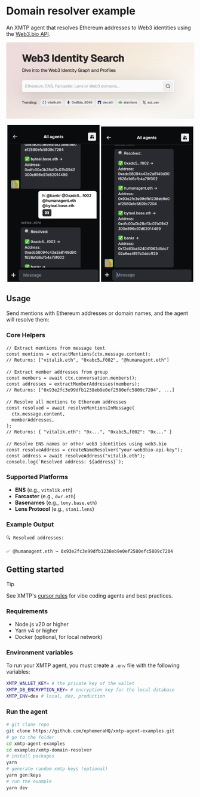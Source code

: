# Domain resolver example

An XMTP agent that resolves Ethereum addresses to Web3 identities using the [Web3.bio API](https://api.web3.bio/).

![](./screenshot.png)

<p align="center" >
  <img src="media/right.png" alt="Image 2" width="49%">
  <img src="media/left.png" alt="Image 1" width="49%">
</p>

## Usage

Send mentions with Ethereum addresses or domain names, and the agent will resolve them:

### Core Helpers

```tsx
// Extract mentions from message text
const mentions = extractMentions(ctx.message.content);
// Returns: ["vitalik.eth", "0xabc5…f002", "@humanagent.eth"]

// Extract member addresses from group
const members = await ctx.conversation.members();
const addresses = extractMemberAddresses(members);
// Returns: ["0x93e2fc3e99dfb1238eb9e0ef2580efc5809c7204", ...]

// Resolve all mentions to Ethereum addresses
const resolved = await resolveMentionsInMessage(
  ctx.message.content,
  memberAddresses,
);
// Returns: { "vitalik.eth": "0x...", "0xabc5…f002": "0x..." }

// Resolve ENS names or other web3 identities using web3.bio
const resolveAddress = createNameResolver("your-web3bio-api-key");
const address = await resolveAddress("vitalik.eth");
console.log(`Resolved address: ${address}`);
```

### Supported Platforms

- **ENS** (e.g., `vitalik.eth`)
- **Farcaster** (e.g., `dwr.eth`)
- **Basenames** (e.g., `tony.base.eth`)
- **Lens Protocol** (e.g., `stani.lens`)

### Example Output

```
🔍 Resolved addresses:

✅ @humanagent.eth → 0x93e2fc3e99dfb1238eb9e0ef2580efc5809c7204
```

## Getting started

> [!TIP]
> See XMTP's [cursor rules](/.cursor/README.md) for vibe coding agents and best practices.

### Requirements

- Node.js v20 or higher
- Yarn v4 or higher
- Docker (optional, for local network)

### Environment variables

To run your XMTP agent, you must create a `.env` file with the following variables:

```bash
XMTP_WALLET_KEY= # the private key of the wallet
XMTP_DB_ENCRYPTION_KEY= # encryption key for the local database
XMTP_ENV=dev # local, dev, production
```

### Run the agent

```bash
# git clone repo
git clone https://github.com/ephemeraHQ/xmtp-agent-examples.git
# go to the folder
cd xmtp-agent-examples
cd examples/xmtp-domain-resolver
# install packages
yarn
# generate random xmtp keys (optional)
yarn gen:keys
# run the example
yarn dev
```

